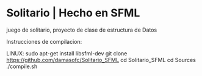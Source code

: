 # Solitario | Hecho en SFML
juego de solitario, proyecto de clase de estructura de Datos

Instrucciones de compilacion:

LINUX:
sudo apt-get install libsfml-dev
git clone https://github.com/damasofc/Solitario_SFML
cd Solitario_SFML
cd Sources
./compile.sh